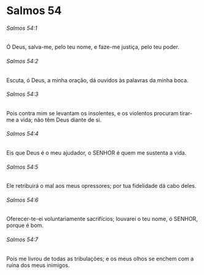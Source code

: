 # Salmos 54

###### Salmos 54:1

Ó Deus, salva-me, pelo teu nome, e faze-me justiça, pelo teu poder.

###### Salmos 54:2

Escuta, ó Deus, a minha oração, dá ouvidos às palavras da minha boca.

###### Salmos 54:3

Pois contra mim se levantam os insolentes, e os violentos procuram tirar-me a vida; não têm Deus diante de si.

###### Salmos 54:4

Eis que Deus é o meu ajudador, o SENHOR é quem me sustenta a vida.

###### Salmos 54:5

Ele retribuirá o mal aos meus opressores; por tua fidelidade dá cabo deles.

###### Salmos 54:6

Oferecer-te-ei voluntariamente sacrifícios; louvarei o teu nome, ó SENHOR, porque é bom.

###### Salmos 54:7

Pois me livrou de todas as tribulações; e os meus olhos se enchem com a ruína dos meus inimigos.

